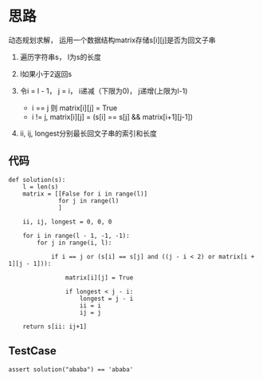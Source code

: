 # 思路

动态规划求解， 运用一个数据结构matrix存储s[i][j]是否为回文子串

1. 遍历字符串s， l为s的长度
2. l如果小于2返回s
3. 令i = l - 1， j = i， i递减（下限为0)， j递增(上限为l-1)
    - i == j 则 matrix[i][j] = True  
    - i != j, matrix[i][j] = (s[i] == s[j] && matrix[i+1][j-1])
    
4. ii, ij, longest分别最长回文子串的索引和长度 

## 代码

```python3
def solution(s):
    l = len(s)
    matrix = [[False for i in range(l)]
              for j in range(l)
              ]

    ii, ij, longest = 0, 0, 0

    for i in range(l - 1, -1, -1):
        for j in range(i, l):

            if i == j or (s[i] == s[j] and ((j - i < 2) or matrix[i + 1][j - 1])):

                matrix[i][j] = True

                if longest < j - i:
                    longest = j - i
                    ii = i
                    ij = j

    return s[ii: ij+1]
```

## TestCase
```python3
assert solution("ababa") == 'ababa'
```
